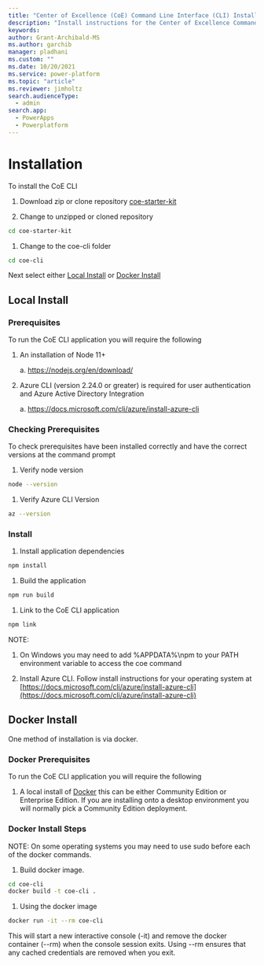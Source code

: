 ```yaml
---
title: "Center of Excellence (CoE) Command Line Interface (CLI) Install"
description: "Install instructions for the Center of Excellence Command Line interface"
keywords: 
author: Grant-Archibald-MS
ms.author: garchib
manager: pladhani
ms.custom: ""
ms.date: 10/20/2021
ms.service: power-platform
ms.topic: "article"
ms.reviewer: jimholtz
search.audienceType: 
  - admin
search.app: 
  - PowerApps
  - Powerplatform
---
```



# Installation

To install the CoE CLI

1. Download zip or clone repository [coe-starter-kit](https://github.com/microsoft/coe-starter-kit)

1. Change to unzipped or cloned repository

```bash
cd coe-starter-kit
```

1. Change to the coe-cli folder

```bash
cd coe-cli
```

Next select either [Local Install](#local-install) or [Docker Install](#docker-install)

## Local Install

### Prerequisites

To run the CoE CLI application you will require the following

1. An installation of Node 11+

   a. https://nodejs.org/en/download/

2. Azure CLI (version 2.24.0 or greater) is required for user authentication and Azure Active Directory Integration

   a. https://docs.microsoft.com/cli/azure/install-azure-cli

### Checking Prerequisites

To check prerequisites have been installed correctly and have the correct versions at the command prompt

1. Verify node version

```bash
node --version
```

1. Verify Azure CLI Version

```bash
az --version
```

### Install

1. Install application dependencies

```bash
npm install
```

1. Build the application

```bash
npm run build
```

1. Link to the CoE CLI application

```bash
npm link
```

NOTE:

1. On Windows you may need to add %APPDATA%\npm to your PATH environment variable to access the coe command

1. Install Azure CLI. Follow install instructions for your operating system at [https://docs.microsoft.com/cli/azure/install-azure-cli](https://docs.microsoft.com/cli/azure/install-azure-cli) 

## Docker Install

One method of installation is via docker.

### Docker Prerequisites

To run the CoE CLI application you will require the following

1. A local install of [Docker](https://docs.docker.com/get-docker/) this can be either Community Edition or Enterprise Edition. If you are installing onto a desktop environment you will normally pick a Community Edition deployment.

### Docker Install Steps

NOTE: On some operating systems you may need to use sudo before each of the docker commands.

1. Build docker image.

```bash
cd coe-cli
docker build -t coe-cli . 
```

1. Using the docker image

```bash
docker run -it --rm coe-cli
```

This will start a new interactive console (-it) and remove the docker container (--rm) when the console session exits. Using --rm ensures that any cached credentials are removed when you exit.
